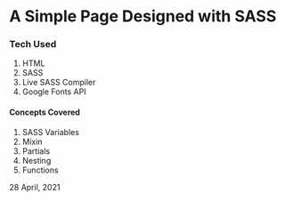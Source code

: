 # A Simple Page Designed with SASS

### Tech Used
1. HTML
2. SASS
3. Live SASS Compiler
4. Google Fonts API

#### Concepts Covered
1. SASS Variables
2. Mixin
3. Partials
4. Nesting
5. Functions

28 April, 2021
